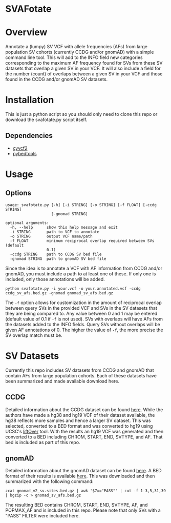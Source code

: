 SVAFotate
=========================

Overview
=========================
Annotate a (lumpy) SV VCF with allele frequencies (AFs) from large 
population SV cohorts (currently CCDG and/or gnomAD) with a simple 
command line tool. This will add to the INFO field new categories 
corresponding to the maximum AF frequency found for SVs from these 
SV datasets that overlap a given SV in your VCF. It will also include 
a field for the number (count) of overlaps between a given SV in your 
VCF and those found in the CCDG and/or gnomAD SV datasets.

Installation
========================
This is just a python script so you should only need to clone this repo
or download the svafotate.py script itself.

## Dependencies

* [cyvcf2](https://github.com/brentp/cyvcf2)
* [pybedtools](http://daler.github.io/pybedtools/#)

Usage
======================== 
## Options

```
usage: svafotate.py [-h] [-i STRING] [-o STRING] [-f FLOAT] [-ccdg STRING]
                    [-gnomad STRING]

optional arguments:
  -h, --help      show this help message and exit
  -i STRING       path to VCF to annotate
  -o STRING       output VCF name/path
  -f FLOAT        minimum reciprocal overlap required between SVs (default
                  0.1)
  -ccdg STRING    path to CCDG SV bed file
  -gnomad STRING  path to gnomAD SV bed file
```

Since the idea is to annotate a VCF with AF information from CCDG and/or 
gnomAD, you must include a path to at least one of these. If only one is 
included, only those annotations will be added.

```
python svafotate.py -i your.vcf -o your.annotated.vcf -ccdg ccdg_sv_afs.bed.gz -gnomad gnomad_sv_afs.bed.gz
```

The `-f` option allows for customization in the amount of reciprocal overlap 
between query SVs in the provided VCF and SVs in the SV datasets that they are 
being compared to. Any value between 0 and 1 may be entered (default value of 
0.1 if `-f` is not used). SVs with overlaps will have AFs from the datasets 
added to the INFO fields. Query SVs without overlaps will be given AF annotations 
of 0. The higher the value of `-f`, the more precise the SV overlap match must be.
 
SV Datasets
==========================
Currently this repo includes SV datasets from CCDG and gnomAD that contain AFs 
from large population cohorts. Each of these datasets have been summarized and made
available download here.

## CCDG

Detailed information about the CCDG dataset can be found [here](https://www.biorxiv.org/content/10.1101/508515v1).
While the authors have made a hg38 and hg19 VCF of their dataset available,
the hg38 reflects more samples and hence a larger SV dataset. This was selected,
converted to a BED format and was converted to hg19 using UCSC's [liftOver](https://genome.ucsc.edu/cgi-bin/hgLiftOver) 
tool. With the results an hg19 VCF was generated and then converted to a BED including
CHROM, START, END, SVTYPE, and AF. That bed is included as part of this repo.

## gnomAD

Detailed information about the gnomAD dataset can be found [here](https://www.biorxiv.org/content/10.1101/578674v1).
A BED format of their results is available [here](https://gnomad.broadinstitute.org/downloads).
This was downloaded and then summarized with the following command:

```
zcat gnomad_v2_sv.sites.bed.gz | awk '$7=="PASS"' | cut -f 1-3,5,31,39 | bgzip -c > gnomad_sv_afs.bed.gz
```

The resulting BED contains CHROM, START, END, SVTYPE, AF, and POPMAX_AF and is 
included in this repo. Please note that only SVs with a "PASS" FILTER were 
included here. 
